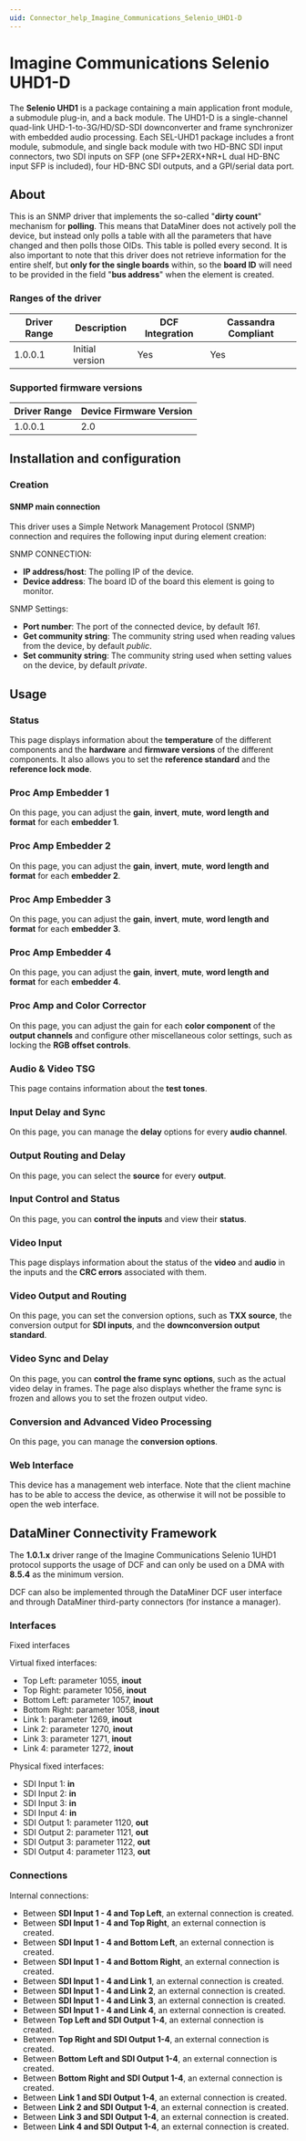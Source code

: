 ```yaml
---
uid: Connector_help_Imagine_Communications_Selenio_UHD1-D
---
```


# Imagine Communications Selenio UHD1-D

The **Selenio UHD1** is a package containing a main application front module, a submodule plug-in, and a back module. The UHD1-D is a single-channel quad-link UHD-1-to-3G/HD/SD-SDI downconverter and frame synchronizer with embedded audio processing. Each SEL-UHD1 package includes a front module, submodule, and single back module with two HD-BNC SDI input connectors, two SDI inputs on SFP (one SFP+2ERX+NR+L dual HD-BNC input SFP is included), four HD-BNC SDI outputs, and a GPI/serial data port.

## About

This is an SNMP driver that implements the so-called "**dirty count**" mechanism for **polling**. This means that DataMiner does not actively poll the device, but instead only polls a table with all the parameters that have changed and then polls those OIDs. This table is polled every second. It is also important to note that this driver does not retrieve information for the entire shelf, but **only for the single boards** within, so the **board ID** will need to be provided in the field "**bus address**" when the element is created.

### Ranges of the driver

| **Driver Range** | **Description** | **DCF Integration** | **Cassandra Compliant** |
|------------------|-----------------|---------------------|-------------------------|
| 1.0.0.1          | Initial version | Yes                 | Yes                     |

### Supported firmware versions

| **Driver Range** | **Device Firmware Version** |
|------------------|-----------------------------|
| 1.0.0.1          | 2.0                         |

## Installation and configuration

### Creation

#### SNMP main connection

This driver uses a Simple Network Management Protocol (SNMP) connection and requires the following input during element creation:

SNMP CONNECTION:

- **IP address/host**: The polling IP of the device.
- **Device address**: The board ID of the board this element is going to monitor.

SNMP Settings:

- **Port number**: The port of the connected device, by default *161*.
- **Get community string**: The community string used when reading values from the device, by default *public*.
- **Set community string**: The community string used when setting values on the device, by default *private*.

## Usage

### Status

This page displays information about the **temperature** of the different components and the **hardware** and **firmware versions** of the different components. It also allows you to set the **reference standard** and the **reference lock mode**.

### Proc Amp Embedder 1

On this page, you can adjust the **gain**, **invert**, **mute**, **word length and format** for each **embedder 1**.

### Proc Amp Embedder 2

On this page, you can adjust the **gain**, **invert**, **mute**, **word length and format** for each **embedder 2**.

### Proc Amp Embedder 3

On this page, you can adjust the **gain**, **invert**, **mute**, **word length and format** for each **embedder 3**.

### Proc Amp Embedder 4

On this page, you can adjust the **gain**, **invert**, **mute**, **word length and format** for each **embedder 4**.

### Proc Amp and Color Corrector

On this page, you can adjust the gain for each **color component** of the **output channels** and configure other miscellaneous color settings, such as locking the **RGB offset controls**.

### Audio & Video TSG

This page contains information about the **test tones**.

### Input Delay and Sync

On this page, you can manage the **delay** options for every **audio channel**.

### Output Routing and Delay

On this page, you can select the **source** for every **output**.

### Input Control and Status

On this page, you can **control the inputs** and view their **status**.

### Video Input

This page displays information about the status of the **video** and **audio** in the inputs and the **CRC errors** associated with them.

### Video Output and Routing

On this page, you can set the conversion options, such as **TXX source**, the conversion output for **SDI inputs**, and the **downconversion output standard**.

### Video Sync and Delay

On this page, you can **control the frame sync options**, such as the actual video delay in frames. The page also displays whether the frame sync is frozen and allows you to set the frozen output video.

### Conversion and Advanced Video Processing

On this page, you can manage the **conversion options**.

### Web Interface

This device has a management web interface. Note that the client machine has to be able to access the device, as otherwise it will not be possible to open the web interface.

## DataMiner Connectivity Framework

The **1.0.1.x** driver range of the Imagine Communications Selenio 1UHD1 protocol supports the usage of DCF and can only be used on a DMA with **8.5.4** as the minimum version.

DCF can also be implemented through the DataMiner DCF user interface and through DataMiner third-party connectors (for instance a manager).

### Interfaces

Fixed interfaces

Virtual fixed interfaces:

- Top Left: parameter 1055, **inout**
- Top Right: parameter 1056, **inout**
- Bottom Left: parameter 1057, **inout**
- Bottom Right: parameter 1058, **inout**
- Link 1: parameter 1269, **inout**
- Link 2: parameter 1270, **inout**
- Link 3: parameter 1271, **inout**
- Link 4: parameter 1272, **inout**

Physical fixed interfaces:

- SDI Input 1: **in**
- SDI Input 2: **in**
- SDI Input 3: **in**
- SDI Input 4: **in**
- SDI Output 1: parameter 1120, **out**
- SDI Output 2: parameter 1121, **out**
- SDI Output 3: parameter 1122, **out**
- SDI Output 4: parameter 1123, **out**

### Connections

Internal connections:

- Between **SDI Input 1 - 4 and Top Left**, an external connection is created.
- Between **SDI Input 1 - 4 and Top Right**, an external connection is created.
- Between **SDI Input 1 - 4 and Bottom Left**, an external connection is created.
- Between **SDI Input 1 - 4 and Bottom Right**, an external connection is created.
- Between **SDI Input 1 - 4 and Link 1**, an external connection is created.
- Between **SDI Input 1 - 4 and Link 2**, an external connection is created.
- Between **SDI Input 1 - 4 and Link 3**, an external connection is created.
- Between **SDI Input 1 - 4 and Link 4**, an external connection is created.
- Between **Top Left and SDI Output 1-4**, an external connection is created.
- Between **Top Right and SDI Output 1-4**, an external connection is created.
- Between **Bottom Left and SDI Output 1-4**, an external connection is created.
- Between **Bottom Right and SDI Output 1-4**, an external connection is created.
- Between **Link 1 and SDI Output 1-4**, an external connection is created.
- Between **Link 2 and SDI Output 1-4**, an external connection is created.
- Between **Link 3 and SDI Output 1-4**, an external connection is created.
- Between **Link 4 and SDI Output 1-4**, an external connection is created.

